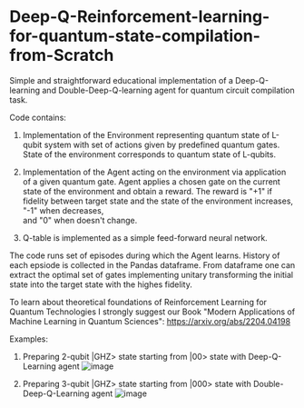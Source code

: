 # Deep-Q-Reinforcement-learning-for-quantum-state-compilation-from-Scratch

Simple and straightforward educational implementation of a Deep-Q-learning and Double-Deep-Q-learning agent for quantum circuit compilation task.

Code contains:
1. Implementation of the Environment representing quantum state of L-qubit system with set of actions given by predefined quantum gates.
   State of the environment corresponds to quantum state of L-qubits.
   
2. Implementation of the Agent acting on the environment via application of a given quantum gate. Agent applies a chosen gate on the current state
   of the environment and obtain a reward. The reward is "+1" if fidelity between target state and the state of the environment increases, "-1" when decreases,   
   and "0" when doesn't change.

3. Q-table is implemented as a simple feed-forward neural network.

The code runs set of episodes during which the Agent learns. History of each epsiode is collected in the Pandas dataframe. From dataframe one can extract the optimal set of gates implementing unitary transforming the initial state into the target state with the highes fidelity.

To learn about theoretical foundations of Reinforcement Learning for Quantum Technologies I strongly suggest our Book
"Modern Applications of Machine Learning in Quantum Sciences": https://arxiv.org/abs/2204.04198

Examples:
1. Preparing 2-qubit |GHZ> state starting from |00> state with Deep-Q-Learning agent
![image](https://github.com/MarcinPlodzien/Deep-Q-Reinforcement-learning-for-quantum-state-compilation-from-Scratch/assets/95550675/a31a1cb7-8ef5-4ff6-b53c-0973435b0d2e)




2. Preparing 3-qubit |GHZ> state starting from |000> state with Double-Deep-Q-Learning agent
   ![image](https://github.com/MarcinPlodzien/Deep-Q-Reinforcement-learning-for-quantum-state-compilation-from-Scratch/assets/95550675/85fdf54e-d365-4b4f-be24-b7946be8376e)


